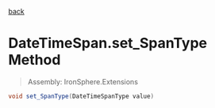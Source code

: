 ﻿

[back](/IronSphere.Extensions/types/DateTimeSpan)

# DateTimeSpan.set_SpanType Method

> Assembly: IronSphere.Extensions

```csharp
void set_SpanType(DateTimeSpanType value)
```



 